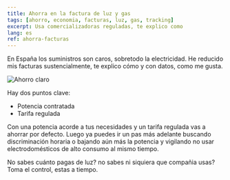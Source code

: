 ```yaml
---
title: Ahorra en la factura de luz y gas
tags: [ahorro, economia, facturas, luz, gas, tracking]
excerpt: Usa comercializadoras reguladas, te explico como
lang: es
ref: ahorra-facturas
---
```


En España los suministros son caros, sobretodo la electricidad. He reducido mis facturas sustencialmente, te explico cómo y con datos, como me gusta.

![Ahorro claro]()

Hay dos puntos clave:

- Potencia contratada
- Tarifa regulada

Con una potencia acorde a tus necesidades y un tarifa regulada vas a ahorrar por defecto. Luego ya puedes ir un pas más adelante buscando discriminación horaria o bajando aún más la potencia y vigilando no usar electrodomésticos de alto consumo al mismo tiempo.

No sabes cuánto pagas de luz? no sabes ni siquiera que compañia usas? Toma el control, estas a tiempo.
